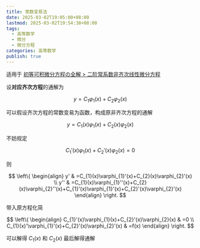```yaml
---
title: 常数变易法
date: 2025-03-02T19:05:00+08:00
lastmod: 2025-03-02T19:54:38+08:00
tags:
  - 高等数学
  - 微分
  - 微分方程
categories: 高等数学
publish: true
---
```


适用于 [初等可积微分方程の全解 > 二阶常系数非齐次线性微分方程](./%E5%88%9D%E7%AD%89%E5%8F%AF%E7%A7%AF%E5%BE%AE%E5%88%86%E6%96%B9%E7%A8%8B%E3%81%AE%E5%85%A8%E8%A7%A3.md#)

设**对应齐次方程**的通解为

$$
y=C_{1}\varphi_{1}(x)+C_{2}\varphi_{2}(x)
$$

可以假设齐次方程的常数变易为函数，构成原非齐次方程的通解

$$
y=C_{1}(x)\varphi_{1}(x)+C_{2}(x)\varphi_{2}(x)
$$

不妨规定

$$
C_{1}'(x)\varphi_{1}(x)+C_{2}'(x)\varphi_{2}(x)=0
$$

则

$$
\left\{ \begin{align}
y' & =C_{1}(x)\varphi_{1}'(x)+C_{2}(x)\varphi_{2}'(x) \\
y'' & =C_{1}(x)\varphi_{1}''(x)+C_{2}(x)\varphi_{2}''(x)+C_{1}'(x)\varphi_{1}'(x)+C_{2}'(x)\varphi_{2}'(x)
\end{align} \right.
$$

带入原方程化简

$$
\left\{ \begin{align}
C_{1}'(x)\varphi_{1}(x)+C_{2}'(x)\varphi_{2}(x) & =0 \\
C_{1}(x)'\varphi_{1}'(x)+C_{2}'(x)\varphi_{2}'(x) & =f(x)
\end{align} \right.
$$

可以解得 $C_{1}(x)$ 和 $C_{2}(x)$ 最后解得通解
